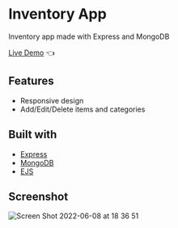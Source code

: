 # Inventory App

Inventory app made with Express and MongoDB

[Live Demo](https://cryptic-bastion-99496.herokuapp.com/) :point_left:

## Features
* Responsive design
* Add/Edit/Delete items and categories

## Built with
- [Express](https://expressjs.com/)
- [MongoDB](https://www.mongodb.com/)
- [EJS](https://ejs.co/)

## Screenshot
![Screen Shot 2022-06-08 at 18 36 51](https://user-images.githubusercontent.com/33441779/172672784-fbfcb458-1b6c-487d-8a11-8681aeb89868.png)

